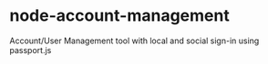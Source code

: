 # node-account-management
Account/User Management tool with local and social sign-in using passport.js
